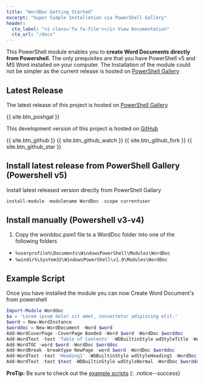 ```yaml
---
title: "WordDoc Getting Started"
excerpt: "Super Simple Installation via PowerShell Gallery"
header:
  cta_label: "<i class='fa fa-file'></i> View Documentation"
  cta_url: "/docs"
---
```


This PowerShell module enables you to **create Word Documents directly from Powershell**. The only prequisites are that you have PowerShell v5 and MS Word installed on your computer. The Installation of the module could not be simpler as the current release is hosted on [PowerShell Gallery](https://www.powershellgallery.com/packages/WordDoc/)

## Latest Release

The latest release of this project is hosted on [PowerShell Gallery](https://www.powershellgallery.com/packages/WordDoc/)

{{ site.btn_poshgal }}

This development version of this project is hosted on [GitHub](https://www.github.com/shanehoey/WordDoc/)

{{ site.btn_github }}
{{ site.btn_github_watch }}
{{ site.btn_github_fork }}
{{ site.btn_github_star }}

## Install latest release from PowerShell Gallery (Powershell v5)

Install latest released version directly from PowerShell Gallary

```powershell
install-module -modulename WordDoc -scope currentuser
```

## Install manually  (Powershell v3-v4)

1. Copy the worddoc.psm1 file to a WordDoc folder into one of the following folders
 * `%userprofile%\Documents\WindowsPowerShell\Modules\WordDoc`
 * `%windir%\System32\WindowsPowerShell\v1.0\Modules\WordDoc`

## Example Script

Once you have installed the module you can now Create Word Document's from powershell

```powershell
Import-Module Worddoc 
$a = 'Lorem ipsum dolor sit amet, consectetur adipiscing elit.' 
$word = New-WordInstance 
$worddoc = New-WordDocument -Word $word
Add-WordCoverPage -CoverPage Banded -Word $word -WordDoc $worddoc 
Add-WordText -text 'Table of Contents' -WDBuiltinStyle wdStyleTitle -WordDoc $worddoc 
Add-WordTOC -word $word -WordDoc $worddoc 
Add-WordBreak -breaktype NewPage -word $word -WordDoc $worddoc 
Add-WordText -text 'Heading1' -WDBuiltinStyle wdStyleHeading1 -WordDoc $worddoc
Add-WordText -text $text -WDBuiltinStyle wdStyleNormal -WordDoc $worddoc #WordDoc
```

**ProTip:** Be sure to check out the [example scripts](/worddoc/scripts/) 
{: .notice--success}
